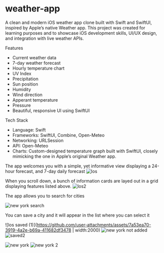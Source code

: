 # weather-app
A clean and modern iOS weather app clone built with Swift and SwiftUI, inspired by Apple’s native Weather app. This project was created for learning purposes and to showcase iOS development skills, UI/UX design, and integration with live weather APIs.

Features

- Current weather data
- 7-day weather forecast
- Hourly temperature chart
- UV Index
- Precipitation
- Sun position
- Humidity
- Wind direction
- Apperant temperature
- Pressure
- Beautiful, responsive UI using SwiftUI


Tech Stack

- Language: Swift
- Frameworks: SwiftUI, Combine, Open-Meteo
- Networking: URLSession
- API: Open-Meteo
- Charts: Custom-designed temperature graph built with SwiftUI, closely mimicking the one in Apple’s original Weather app.

The app welcomes you with a simple, yet informative view displaying a 24-hour forecast, and 7-day daily forecast
![los](https://github.com/user-attachments/assets/4f121ad0-8ad1-47d5-96df-189a4c7e5a39)


When you scroll down, a bunch of information cards are layed out in a grid displaying features listed above.
![los2](https://github.com/user-attachments/assets/dc565be6-aa4a-45fc-841c-539b2b82817e)


The app allows you to search for cities

![new york search](https://github.com/user-attachments/assets/62233d49-949a-43bf-8ee2-dea45aea7622)


You can save a city and it will appear in the list where you can select it

![los saved (1)](https://github.com/user-attachments/assets/7a53ea70-3919-4a2e-b69a-411682df3478 | width:2000)
![new york not added](https://github.com/user-attachments/assets/c8014ece-ff6a-4678-b5b2-9108ea49488e)
![saved2](https://github.com/user-attachments/assets/2f4b6c85-40f1-42c8-aa81-15a517df4c1f)

![new york](https://github.com/user-attachments/assets/5335815c-ff42-483d-8166-eeba21661d0b)
![new york 2](https://github.com/user-attachments/assets/77c262a2-fba3-46dc-b038-2a5c9041c981)

